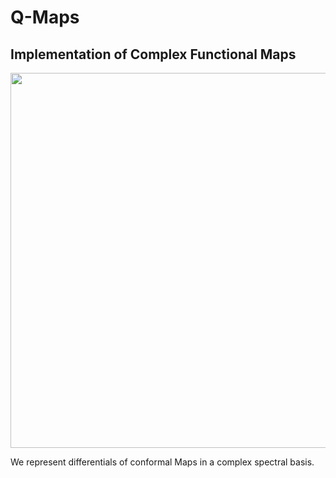 # Q-Maps

## Implementation of Complex Functional Maps

<p align="center">
<img src="images/TEASER.png" width="600">
</p>

We represent differentials of conformal Maps in a complex spectral basis.


